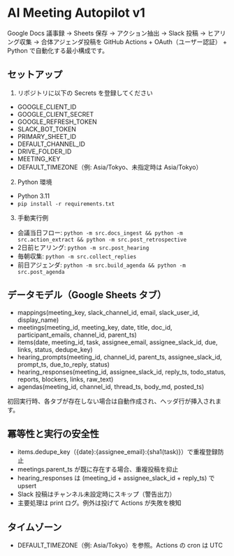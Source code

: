 # AI Meeting Autopilot v1

Google Docs 議事録 → Sheets 保存 → アクション抽出 → Slack 投稿 → ヒアリング収集 → 合体アジェンダ投稿を GitHub Actions + OAuth（ユーザー認証） + Python で自動化する最小構成です。

## セットアップ

1) リポジトリに以下の Secrets を登録してください
- GOOGLE_CLIENT_ID
- GOOGLE_CLIENT_SECRET
- GOOGLE_REFRESH_TOKEN
- SLACK_BOT_TOKEN
- PRIMARY_SHEET_ID
- DEFAULT_CHANNEL_ID
- DRIVE_FOLDER_ID
- MEETING_KEY
- DEFAULT_TIMEZONE（例: Asia/Tokyo、未指定時は Asia/Tokyo）

2) Python 環境
- Python 3.11
- `pip install -r requirements.txt`

3) 手動実行例
- 会議当日フロー: `python -m src.docs_ingest && python -m src.action_extract && python -m src.post_retrospective`
- 2日前ヒアリング: `python -m src.post_hearing`
- 毎朝収集: `python -m src.collect_replies`
- 前日アジェンダ: `python -m src.build_agenda && python -m src.post_agenda`

## データモデル（Google Sheets タブ）
- mappings(meeting_key, slack_channel_id, email, slack_user_id, display_name)
- meetings(meeting_id, meeting_key, date, title, doc_id, participant_emails, channel_id, parent_ts)
- items(date, meeting_id, task, assignee_email, assignee_slack_id, due, links, status, dedupe_key)
- hearing_prompts(meeting_id, channel_id, parent_ts, assignee_slack_id, prompt_ts, due_to_reply, status)
- hearing_responses(meeting_id, assignee_slack_id, reply_ts, todo_status, reports, blockers, links, raw_text)
- agendas(meeting_id, channel_id, thread_ts, body_md, posted_ts)

初回実行時、各タブが存在しない場合は自動作成され、ヘッダ行が挿入されます。

## 冪等性と実行の安全性
- items.dedupe_key（{date}:{assignee_email}:{sha1(task)}）で重複登録防止
- meetings.parent_ts が既に存在する場合、重複投稿を抑止
- hearing_responses は (meeting_id + assignee_slack_id + reply_ts) で upsert
- Slack 投稿はチャンネル未設定時にスキップ（警告出力）
- 主要処理は print ログ。例外は投げて Actions が失敗を検知

## タイムゾーン
- DEFAULT_TIMEZONE（例: Asia/Tokyo）を参照。Actions の cron は UTC

